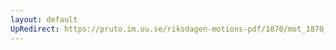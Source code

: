 ```yaml
---
layout: default
UpRedirect: https://pruto.im.uu.se/riksdagen-motions-pdf/1870/mot_1870__ak__47/mot_1870__ak__47-001.pdf
---
```

